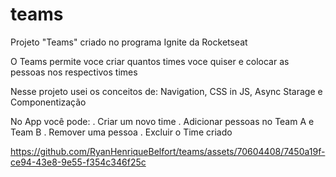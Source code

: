# teams

Projeto "Teams" criado no programa Ignite da Rocketseat

O Teams permite voce criar quantos times voce quiser e colocar as pessoas nos respectivos times

Nesse projeto usei os conceitos de: Navigation, CSS in JS, Async Starage e Componentização

No App você pode:
. Criar um novo time
. Adicionar pessoas no Team A e Team B
. Remover uma pessoa
. Excluir o Time criado



https://github.com/RyanHenriqueBelfort/teams/assets/70604408/7450a19f-ce94-43e8-9e55-f354c346f25c

